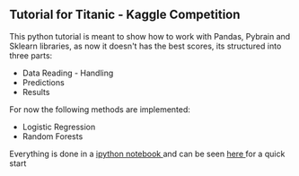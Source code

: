 ## Tutorial for Titanic - Kaggle Competition

This python tutorial is meant to show how to work with Pandas, Pybrain and Sklearn libraries, as now it doesn't has the best scores, its structured into three parts:

+ Data Reading - Handling
+ Predictions
+ Results

For now the following methods are implemented:

+ Logistic Regression
+ Random Forests

Everything is done in a  <a href="http://ipython.org/"> ipython notebook </a> and can be seen <a href="http://nbviewer.ipython.org/github/leparrav/Examples-Learn/blob/master/Kaggle/Titanic/Titanic.ipynb"> here </a> for a quick start


